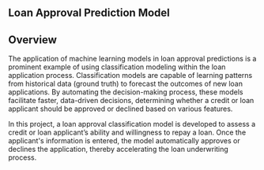 ## Loan Approval Prediction Model

## Overview
The application of machine learning models in loan approval predictions is a prominent example of using 
classification modeling within the loan application process. Classification models are capable of learning 
patterns from historical data (ground truth) to forecast the outcomes of new loan applications. By automating
the decision-making process, these models facilitate faster, data-driven decisions, determining whether a credit 
or loan applicant should be approved or declined based on various features.

In this project, a loan approval classification model is developed to assess a credit or loan applicant’s ability 
and willingness to repay a loan. Once the applicant's information is entered, the model automatically approves or
declines the application, thereby accelerating the loan underwriting process.
